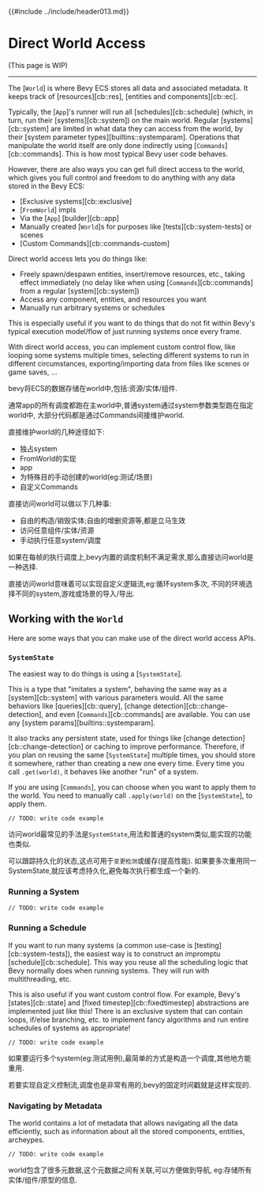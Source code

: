 {{#include ../include/header013.md}}

# Direct World Access

(This page is WIP)

---

The [`World`] is where Bevy ECS stores all data and associated metadata. It
keeps track of [resources][cb::res], [entities and components][cb::ec].

Typically, the [`App`]'s runner will run all [schedules][cb::schedule] (which,
in turn, run their [systems][cb::system]) on the main world. Regular
[systems][cb::system] are limited in what data they can access from the world,
by their [system parameter types][builtins::systemparam].  Operations that
manipulate the world itself are only done indirectly using
[`Commands`][cb::commands]. This is how most typical Bevy user code behaves.

However, there are also ways you can get full direct access to the world, which
gives you full control and freedom to do anything with any data stored in the
Bevy ECS:
 - [Exclusive systems][cb::exclusive]
 - [`FromWorld`] impls
 - Via the [`App`] [builder][cb::app]
 - Manually created [`World`]s for purposes like [tests][cb::system-tests] or scenes
 - [Custom Commands][cb::commands-custom]

Direct world access lets you do things like:
 - Freely spawn/despawn entities, insert/remove resources, etc., taking effect immediately
   (no delay like when using [`Commands`][cb::commands] from a regular [system][cb::system])
 - Access any component, entities, and resources you want
 - Manually run arbitrary systems or schedules

This is especially useful if you want to do things that do not fit within
Bevy's typical execution model/flow of just running systems once every frame.

With direct world access, you can implement custom control flow, like
looping some systems multiple times, selecting different systems to run in
different circumstances, exporting/importing data from files like scenes or
game saves, …

bevy将ECS的数据存储在world中,包括:资源/实体/组件.

通常app的所有调度都跑在主world中,普通system通过system参数类型跑在指定world中,
大部分代码都是通过Commands间接维护world.

直接维护world的几种途径如下:
 - 独占system
 - FromWorld的实现
 - app
 - 为特殊目的手动创建的world(eg:测试/场景)
 - 自定义Commands

直接访问world可以做以下几种事:
 - 自由的构造/销毁实体;自由的增删资源等,都是立马生效
 - 访问任意组件/实体/资源
 - 手动执行任意system/调度

如果在每帧的执行调度上,bevy内置的调度机制不满足需求,那么直接访问world是一种选择.

直接访问world意味着可以实现自定义逻辑流,eg:循环system多次,
不同的环境选择不同的system,游戏或场景的导入/导出.

## Working with the `World`

Here are some ways that you can make use of the direct world access APIs.

### `SystemState`

The easiest way to do things is using a [`SystemState`].

This is a type that "imitates a system", behaving the same way as a
[system][cb::system] with various parameters would. All the same behaviors like
[queries][cb::query], [change detection][cb::change-detection], and even
[`Commands`][cb::commands] are available. You can use any [system
params][builtins::systemparam].

It also tracks any persistent state, used for things like [change
detection][cb::change-detection] or caching to improve performance. Therefore,
if you plan on reusing the same [`SystemState`] multiple times, you should store
it somewhere, rather than creating a new one every time. Every time you call
`.get(world)`, it behaves like another "run" of a system.

If you are using [`Commands`], you can choose when you want to apply them to the
world. You need to manually call `.apply(world)` on the [`SystemState`], to
apply them.

```rust,no_run,noplayground
// TODO: write code example
```

访问world最常见的手法是`SystemState`,用法和普通的system类似,能实现的功能也类似.

可以跟踪持久化的状态,这点可用于`变更检测`或缓存(提高性能).
如果要多次重用同一SystemState,就应该考虑持久化,避免每次执行都生成一个新的.

### Running a System

```rust,no_run,noplayground
// TODO: write code example
```

### Running a Schedule

If you want to run many systems (a common use-case is
[testing][cb::system-tests]), the easiest way is to construct an impromptu
[schedule][cb::schedule]. This way you reuse all the scheduling logic that Bevy
normally does when running systems. They will run with multithreading, etc.

This is also useful if you want custom control flow. For example, Bevy's
[states][cb::state] and [fixed timestep][cb::fixedtimestep] abstractions
are implemented just like this! There is an exclusive system that can contain
loops, if/else branching, etc. to implement fancy algorithms and run entire
schedules of systems as appropriate!

```rust,no_run,noplayground
// TODO: write code example
```

如果要运行多个system(eg:测试用例),最简单的方式是构造一个调度,其他地方能重用.

若要实现自定义控制流,调度也是非常有用的,bevy的固定时间戳就是这样实现的.

### Navigating by Metadata

The world contains a lot of metadata that allows navigating all the data
efficiently, such as information about all the stored components, entities,
archeypes.

```rust,no_run,noplayground
// TODO: write code example
```

world包含了很多元数据,这个元数据之间有关联,可以方便做到导航,
eg:存储所有实体/组件/原型的信息.
